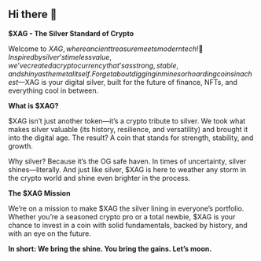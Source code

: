 ## Hi there 👋

**$XAG - The Silver Standard of Crypto**

Welcome to $XAG, where ancient treasure meets modern tech! 🌟 Inspired by silver’s timeless value, we’ve created a cryptocurrency that’s as strong, stable, and shiny as the metal itself. Forget about digging in mines or hoarding coins in a chest—$XAG is your digital silver, built for the future of finance, NFTs, and everything cool in between.

**What is $XAG?**

$XAG isn’t just another token—it’s a crypto tribute to silver. We took what makes silver valuable (its history, resilience, and versatility) and brought it into the digital age. The result? A coin that stands for strength, stability, and growth.

Why silver? Because it’s the OG safe haven. In times of uncertainty, silver shines—literally. And just like silver, $XAG is here to weather any storm in the crypto world and shine even brighter in the process.

**The $XAG Mission**

We’re on a mission to make $XAG the silver lining in everyone’s portfolio. Whether you’re a seasoned crypto pro or a total newbie, $XAG is your chance to invest in a coin with solid fundamentals, backed by history, and with an eye on the future.

**In short: We bring the shine. You bring the gains. Let’s moon.**
